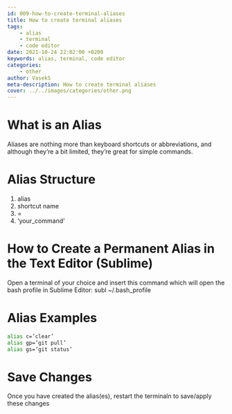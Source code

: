 ```yaml
---
id: 009-how-to-create-terminal-aliases
title: How to create terminal aliases
tags: 
    - alias
    - terminal
    - code editor
date: 2021-10-24 22:02:00 +0200 
keywords: alias, terminal, code editor
categories: 
    - other
author: VasekS
meta-description: How to create terminal aliases
cover: ../../images/categories/other.png
---
```


# What is an Alias

Aliases are nothing more than keyboard shortcuts or abbreviations, and although they’re a bit limited, they’re great for simple commands.

# Alias Structure

1. alias
2. shortcut name
3. =
4. ‘your_command’

# How to Create a Permanent Alias in the Text Editor (Sublime)

Open a terminal of your choice and insert this command which will open the bash profile in Sublime Editor: subl ~/.bash_profile

# Alias Examples

```sh
alias c=’clear’
alias gp=’git pull’
alias gs=’git status’

```
# Save Changes

Once you have created the alias(es), restart the terminaln to save/apply these changes